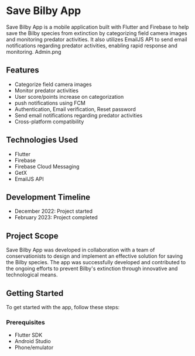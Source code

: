 # Save Bilby App

Save Bilby App is a mobile application built with Flutter and Firebase to help save the Bilby species from extinction by categorizing field camera images and monitoring predator activities. It also utilizes EmailJS API to send email notifications regarding predator activities, enabling rapid response and monitoring.
Admin.png
## Features

- Categorize field camera images
- Monitor predator activities
- User score/points increase on categorization
- push notifications using FCM
- Authentication, Email verification, Reset password
- Send email notifications regarding predator activities
- Cross-platform compatibility

## Technologies Used

- Flutter
- Firebase 
- Firebase Cloud Messaging
- GetX
- EmailJS API

## Development Timeline

- December 2022: Project started
- February 2023: Project completed

## Project Scope

Save Bilby App was developed in collaboration with a team of conservationists to design and implement an effective solution for saving the Bilby species. The app was successfully developed and contributed to the ongoing efforts to prevent Bilby's extinction through innovative and technological means.

## Getting Started

To get started with the app, follow these steps:

### Prerequisites

- Flutter SDK
- Android Studio 
- Phone/emulator


